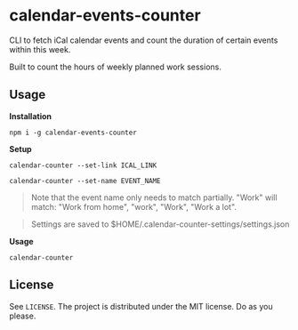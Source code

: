 # calendar-events-counter

CLI to fetch iCal calendar events and count the duration of certain events within this week.

Built to count the hours of weekly planned work sessions.

## Usage

**Installation**

`npm i -g calendar-events-counter`

**Setup**

`calendar-counter --set-link ICAL_LINK`

`calendar-counter --set-name EVENT_NAME`

> Note that the event name only needs to match partially. "Work" will match: "Work from home", "work", "Work", "Work a lot".

> Settings are saved to $HOME/.calendar-counter-settings/settings.json

**Usage**

`calendar-counter`

## License

See `LICENSE`. The project is distributed under the MIT license. Do as you please.
